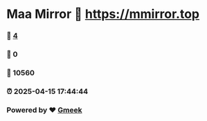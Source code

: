 # Maa Mirror :link: https://mmirror.top 
### :page_facing_up: [4](https://mmirror.top/tag.html) 
### :speech_balloon: 0 
### :hibiscus: 10560 
### :alarm_clock: 2025-04-15 17:44:44 
### Powered by :heart: [Gmeek](https://github.com/Meekdai/Gmeek)
